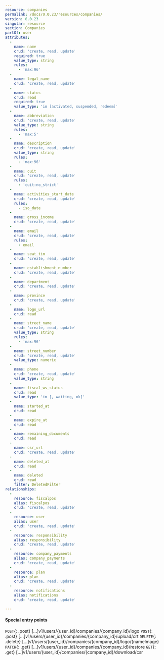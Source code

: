```yaml
---
resource: companies
permalink: /docs/0.0.23/resources/companies/
version: 0.0.23
singular: resource
section: Companies
partOf: user
attributes:
  -
    name: name
    crud: 'create, read, update'
    required: true
    value_type: string
    rules:
      - 'max:96'
  -
    name: legal_name
    crud: 'create, read, update'
  -
    name: status
    crud: read
    required: true
    value_type: 'in [activated, suspended, redeem]'
  -
    name: abbreviation
    crud: 'create, read, update'
    value_type: string
    rules:
      - 'max:5'
  -
    name: description
    crud: 'create, read, update'
    value_type: string
    rules:
      - 'max:96'
  -
    name: cuit
    crud: 'create, read, update'
    rules:
      - 'cuit:no_strict'
  -
    name: activities_start_date
    crud: 'create, read, update'
    rules:
      - iso_date
  -
    name: gross_income
    crud: 'create, read, update'
  -
    name: email
    crud: 'create, read, update'
    rules:
      - email
  -
    name: seat_tim
    crud: 'create, read, update'
  -
    name: establishment_number
    crud: 'create, read, update'
  -
    name: department
    crud: 'create, read, update'
  -
    name: province
    crud: 'create, read, update'
  -
    name: logo_url
    crud: read
  -
    name: street_name
    crud: 'create, read, update'
    value_type: string
    rules:
      - 'max:96'
  -
    name: street_number
    crud: 'create, read, update'
    value_type: numeric
  -
    name: phone
    crud: 'create, read, update'
    value_type: string
  -
    name: fiscal_ws_status
    crud: read
    value_type: 'in [, waiting, ok]'
  -
    name: started_at
    crud: read
  -
    name: expire_at
    crud: read
  -
    name: remaining_documents
    crud: read
  -
    name: csr_url
    crud: 'create, read, update'
  -
    name: deleted_at
    crud: read
  -
    name: deleted
    crud: read
    filter: DeletedFilter
relationships:
  -
    resource: fiscalpos
    alias: fiscalpos
    crud: 'create, read, update'
  -
    resource: user
    alias: user
    crud: 'create, read, update'
  -
    resource: responsibility
    alias: responsibility
    crud: 'create, read, update'
  -
    resource: company_payments
    alias: company_payments
    crud: 'create, read, update'
  -
    resource: plan
    alias: plan
    crud: 'create, read, update'
  -
    resource: notifications
    alias: notifications
    crud: 'create, read, update'

---
```


#### Special entry points

`POST`{: .post} [...]v1/users/{user_id}/companies/{company_id}/logo
`POST`{: .post} [...]v1/users/{user_id}/companies/{company_id}/upload/crt
`DELETE`{: .delete} [...]v1/users/{user_id}/companies/{company_id}/logo/{nameImage}
`PATCH`{: .get} [...]v1/users/{user_id}/companies/{company_id}/restore
`GET`{: .get} [...]v1/users/{user_id}/companies/{company_id}/download/csr
